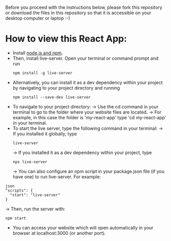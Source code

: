 Before you proceed with the instructions below, please fork this repository or download the files in this repository so that it is accessible on your desktop computer or laptop :-)

# How to view this React App:
- Install [node.js and npm](https://nodejs.org/en/download).
- Then, install live-server. Open your terminal or command prompt and run
  ```
  npm install -g live-server
  ```
- Alternatively, you can install it as a dev dependency within your project by navigating to your project directory and running
  ```
  npm install --save-dev live-server
  ```
- To navigate to your project directory:
  -> Use the cd command in your terminal to go to the folder where your website files are located.
  -> For example, in this case the folder is 'my-react-app' type 'cd my-react-app' in your terminal.
- To start the live server, type the following command in your terminal:
  -> If you installed it globally, type
  ```
  live-server
  ```
  -> If you installed it as a dev dependency within your project, type
  ```
  npx live-server
  ```
  -> You can also configure an npm script in your package.json file (if you have one) to run live-server. For example:
```
json
"scripts": {
  "start": "live-server"
}
```
  -> Then, run the server with: 
  ```
  npm start
  ```
- You can access your website which will open automatically in your browser at localhost:3000 (or another port). 
